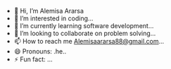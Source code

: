 - 👋 Hi, I’m Alemisa Ararsa
- 👀 I’m interested in coding...
- 🌱 I’m currently learning software development...
- 💞️ I’m looking to collaborate on problem solving...
- 📫 How to reach me Alemisaararsa88@gmail.com...
- 😄 Pronouns: .he..
- ⚡ Fun fact: ...

<!---
Alemisa61/Alemisa61 is a ✨ special ✨ repository because its `README.md` (this file) appears on your GitHub profile.
You can click the Preview link to take a look at your changes.
--->
